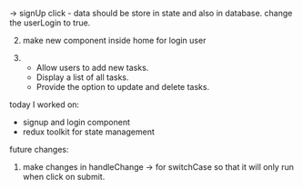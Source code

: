 -> signUp click -
data should be store in state and also in database.
change the userLogin to true.

2. make new component inside home for login user

3. - Allow users to add new tasks.
   - Display a list of all tasks.
   - Provide the option to update and delete tasks.

today I worked on:

- signup and login component
- redux toolkit for state management

future changes:

1. make changes in handleChange -> for switchCase so that it will only run when click on submit.
